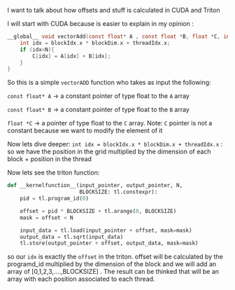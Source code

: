  I want to talk about how offsets and stuff is calculated in CUDA and Triton

I will start with CUDA because is easier to explain in my opinion :
```c
__global__ void vectorAdd(const float* A , const float *B, float *C, int N){
    int idx = blockIdx.x * blockDim.x + threadIdx.x;    
    if (idx<N){
        C[idx] = A[idx] + B[idx];
    }
}
```
So this is a simple `vectorADD` function who takes as input the following:

`const float* A` -> a constant pointer of type float to the `A` array

`const float* B` -> a constant pointer of type float to the `B` array

`float *C` -> a pointer of type float to the `C` array. Note: `C` pointer is not a constant because we want to modify the element of it

Now lets dive deeper:
`int idx = blockIdx.x * blockDim.x + threadIdx.x` : so we have the position in the grid multiplied by the dimension of each block + position in the thread


Now lets see the triton function:
```python
def __kernelfunction__(input_pointer, output_pointer, N,
                       BLOCKSIZE: tl.constexpr):
    pid = tl.program_id(0) 

    offset = pid * BLOCKSIZE + tl.arange(0, BLOCKSIZE)
    mask = offset < N

    input_data = tl.load(input_pointer + offset, mask=mask)
    output_data = tl.sqrt(input_data)
    tl.store(output_pointer + offset, output_data, mask=mask)
```
so our `idx` is exactly the `offset` in the triton.
offset will be calculated by the programd_id multiplied by the dimension of the block and we will add an array of [0,1,2,3,....,BLOCKSIZE] .
The result can be thinked that will be an array with each position associated to each thread.
